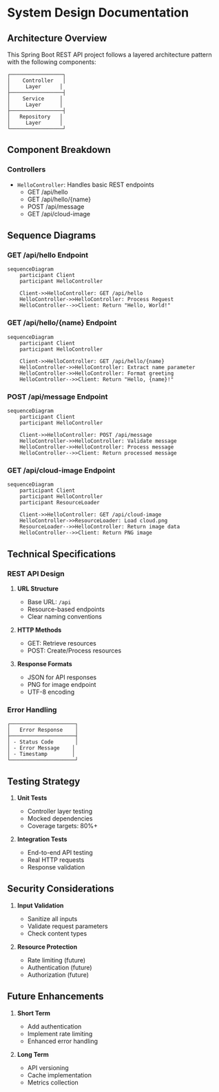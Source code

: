 # System Design Documentation

## Architecture Overview

This Spring Boot REST API project follows a layered architecture pattern with the following components:

```
┌─────────────────┐
│    Controller   │
│     Layer      │
├─────────────────┤
│    Service     │
│     Layer      │
├─────────────────┤
│   Repository   │
│     Layer      │
└─────────────────┘
```

## Component Breakdown

### Controllers
- `HelloController`: Handles basic REST endpoints
  - GET /api/hello
  - GET /api/hello/{name}
  - POST /api/message
  - GET /api/cloud-image

## Sequence Diagrams

### GET /api/hello Endpoint

```mermaid
sequenceDiagram
    participant Client
    participant HelloController
    
    Client->>HelloController: GET /api/hello
    HelloController->>HelloController: Process Request
    HelloController-->>Client: Return "Hello, World!"
```

### GET /api/hello/{name} Endpoint

```mermaid
sequenceDiagram
    participant Client
    participant HelloController
    
    Client->>HelloController: GET /api/hello/{name}
    HelloController->>HelloController: Extract name parameter
    HelloController->>HelloController: Format greeting
    HelloController-->>Client: Return "Hello, {name}!"
```

### POST /api/message Endpoint

```mermaid
sequenceDiagram
    participant Client
    participant HelloController
    
    Client->>HelloController: POST /api/message
    HelloController->>HelloController: Validate message
    HelloController->>HelloController: Process message
    HelloController-->>Client: Return processed message
```

### GET /api/cloud-image Endpoint

```mermaid
sequenceDiagram
    participant Client
    participant HelloController
    participant ResourceLoader
    
    Client->>HelloController: GET /api/cloud-image
    HelloController->>ResourceLoader: Load cloud.png
    ResourceLoader-->>HelloController: Return image data
    HelloController-->>Client: Return PNG image
```

## Technical Specifications

### REST API Design

1. **URL Structure**
   - Base URL: `/api`
   - Resource-based endpoints
   - Clear naming conventions

2. **HTTP Methods**
   - GET: Retrieve resources
   - POST: Create/Process resources

3. **Response Formats**
   - JSON for API responses
   - PNG for image endpoint
   - UTF-8 encoding

### Error Handling

```
┌─────────────────────┐
│   Error Response    │
├─────────────────────┤
│ - Status Code       │
│ - Error Message    │
│ - Timestamp        │
└─────────────────────┘
```

## Testing Strategy

1. **Unit Tests**
   - Controller layer testing
   - Mocked dependencies
   - Coverage targets: 80%+

2. **Integration Tests**
   - End-to-end API testing
   - Real HTTP requests
   - Response validation

## Security Considerations

1. **Input Validation**
   - Sanitize all inputs
   - Validate request parameters
   - Check content types

2. **Resource Protection**
   - Rate limiting (future)
   - Authentication (future)
   - Authorization (future)

## Future Enhancements

1. **Short Term**
   - Add authentication
   - Implement rate limiting
   - Enhanced error handling

2. **Long Term**
   - API versioning
   - Cache implementation
   - Metrics collection